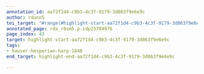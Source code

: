 ```yaml
---
annotation_id: aa72f1d4-c9b3-4c3f-9179-3d863f9e6e9c
author: rdunn5
tei_target: "#range(#highlight-start-aa72f1d4-c9b3-4c3f-9179-3d863f9e6e9c, #highlight-end-aa72f1d4-c9b3-4c3f-9179-3d863f9e6e9c)"
annotated_page: rdx_r8sm5.p.idp23784976
page_index: 43
target: highlight-start-aa72f1d4-c9b3-4c3f-9179-3d863f9e6e9c
tags:
- hauser-hesperian-harp-1848
end_target: highlight-end-aa72f1d4-c9b3-4c3f-9179-3d863f9e6e9c

---
```

